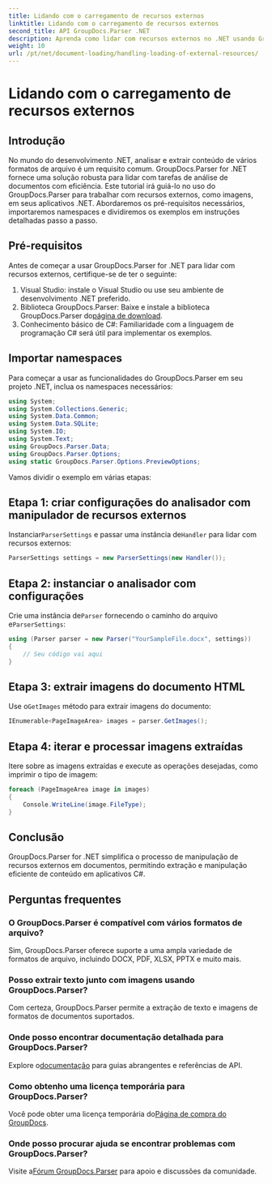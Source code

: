 ```yaml
---
title: Lidando com o carregamento de recursos externos
linktitle: Lidando com o carregamento de recursos externos
second_title: API GroupDocs.Parser .NET
description: Aprenda como lidar com recursos externos no .NET usando GroupDocs.Parser para análise e extração eficiente de documentos.
weight: 10
url: /pt/net/document-loading/handling-loading-of-external-resources/
---
```


# Lidando com o carregamento de recursos externos

## Introdução
No mundo do desenvolvimento .NET, analisar e extrair conteúdo de vários formatos de arquivo é um requisito comum. GroupDocs.Parser for .NET fornece uma solução robusta para lidar com tarefas de análise de documentos com eficiência. Este tutorial irá guiá-lo no uso do GroupDocs.Parser para trabalhar com recursos externos, como imagens, em seus aplicativos .NET. Abordaremos os pré-requisitos necessários, importaremos namespaces e dividiremos os exemplos em instruções detalhadas passo a passo.
## Pré-requisitos
Antes de começar a usar GroupDocs.Parser for .NET para lidar com recursos externos, certifique-se de ter o seguinte:
1. Visual Studio: instale o Visual Studio ou use seu ambiente de desenvolvimento .NET preferido.
2. Biblioteca GroupDocs.Parser: Baixe e instale a biblioteca GroupDocs.Parser do[página de download](https://releases.groupdocs.com/parser/net/).
3. Conhecimento básico de C#: Familiaridade com a linguagem de programação C# será útil para implementar os exemplos.

## Importar namespaces
Para começar a usar as funcionalidades do GroupDocs.Parser em seu projeto .NET, inclua os namespaces necessários:
```csharp
using System;
using System.Collections.Generic;
using System.Data.Common;
using System.Data.SQLite;
using System.IO;
using System.Text;
using GroupDocs.Parser.Data;
using GroupDocs.Parser.Options;
using static GroupDocs.Parser.Options.PreviewOptions;
```

Vamos dividir o exemplo em várias etapas:
## Etapa 1: criar configurações do analisador com manipulador de recursos externos
 Instanciar`ParserSettings` e passar uma instância de`Handler` para lidar com recursos externos:
```csharp
ParserSettings settings = new ParserSettings(new Handler());
```
## Etapa 2: instanciar o analisador com configurações
 Crie uma instância de`Parser` fornecendo o caminho do arquivo e`ParserSettings`:
```csharp
using (Parser parser = new Parser("YourSampleFile.docx", settings))
{
    // Seu código vai aqui
}
```
## Etapa 3: extrair imagens do documento HTML
 Use o`GetImages` método para extrair imagens do documento:
```csharp
IEnumerable<PageImageArea> images = parser.GetImages();
```
## Etapa 4: iterar e processar imagens extraídas
Itere sobre as imagens extraídas e execute as operações desejadas, como imprimir o tipo de imagem:
```csharp
foreach (PageImageArea image in images)
{
    Console.WriteLine(image.FileType);
}
```

## Conclusão
GroupDocs.Parser for .NET simplifica o processo de manipulação de recursos externos em documentos, permitindo extração e manipulação eficiente de conteúdo em aplicativos C#.

## Perguntas frequentes
### O GroupDocs.Parser é compatível com vários formatos de arquivo?
Sim, GroupDocs.Parser oferece suporte a uma ampla variedade de formatos de arquivo, incluindo DOCX, PDF, XLSX, PPTX e muito mais.
### Posso extrair texto junto com imagens usando GroupDocs.Parser?
Com certeza, GroupDocs.Parser permite a extração de texto e imagens de formatos de documentos suportados.
### Onde posso encontrar documentação detalhada para GroupDocs.Parser?
 Explore o[documentação](https://tutorials.groupdocs.com/parser/net/) para guias abrangentes e referências de API.
### Como obtenho uma licença temporária para GroupDocs.Parser?
 Você pode obter uma licença temporária do[Página de compra do GroupDocs](https://purchase.groupdocs.com/temporary-license/).
### Onde posso procurar ajuda se encontrar problemas com GroupDocs.Parser?
 Visite a[Fórum GroupDocs.Parser](https://forum.groupdocs.com/c/parser/17) para apoio e discussões da comunidade.